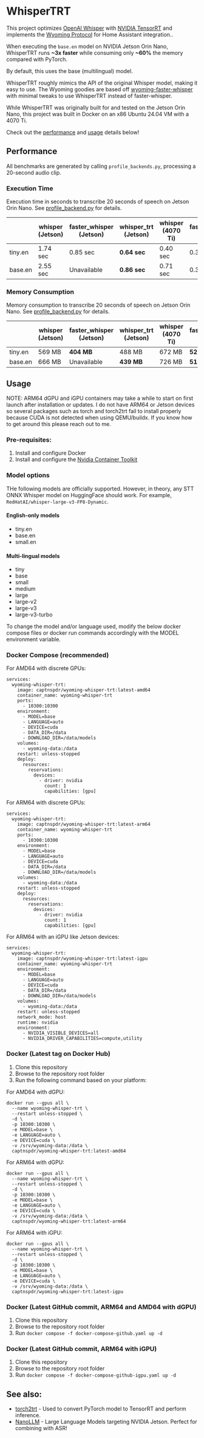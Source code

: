 # WhisperTRT

This project optimizes [OpenAI Whisper](https://github.com/openai/whisper) with [NVIDIA TensorRT](https://developer.nvidia.com/tensorrt#:~:text=NVIDIA%20TensorRT%2DLLM%20is%20an,on%20the%20NVIDIA%20AI%20platform.) and implements the [Wyoming Protocol](https://www.home-assistant.io/integrations/wyoming/) for Home Assistant integration..

When executing the ``base.en`` model on NVIDIA Jetson Orin Nano, WhisperTRT runs **~3x faster** while consuming only **~60%** the memory compared with PyTorch.

By default, this uses the base (multilingual) model.

WhisperTRT roughly mimics the API of the original Whisper model, making it easy to use. The Wyoming goodies are based off [wyoming-faster-whisper](https://github.com/rhasspy/wyoming-faster-whisper) with minimal tweaks to use WhisperTRT instead of faster-whisper.

While WhisperTRT was originally built for and tested on the Jetson Orin Nano, this project was built in Docker on an x86 Ubuntu 24.04 VM with a 4070 Ti.

Check out the [performance](#performance) and [usage](#usage) details below!


## Performance

All benchmarks are generated by calling ``profile_backends.py``,
processing a 20-second audio clip.

### Execution Time

Execution time in seconds to transcribe 20 seconds of speech on Jetson Orin Nano. See [profile_backend.py](examples/profile_backend.py) for details.


|     | whisper (Jetson) | faster_whisper (Jetson) | whisper_trt (Jetson) | whisper (4070 Ti) | faster_whisper (4070 Ti) | whisper_trt (4070 Ti) |
|-------|---------|--------------------|--------|---------|--------------------|--------|
| tiny.en | 1.74 sec | 0.85 sec | **0.64 sec** | 0.40 sec| 0.35 sec | **0.07 sec** |
| base.en | 2.55 sec | Unavailable | **0.86 sec** | 0.71 sec | 0.34 sec | **0.10 sec** |


### Memory Consumption

Memory consumption to transcribe 20 seconds of speech on Jetson Orin Nano. See [profile_backend.py](examples/profile_backend.py) for details.

|     | whisper (Jetson) | faster_whisper (Jetson) | whisper_trt (Jetson) | whisper (4070 Ti) | faster_whisper (4070 Ti) | whisper_trt (4070 Ti) |
|-------|---------|--------------------|--------|---------|--------------------|--------|
| tiny.en | 569 MB | **404 MB** | 488 MB | 672 MB | **522 MB** | 544 MB |
| base.en | 666 MB |  Unavailable | **439 MB** | 726 MB | **514 MB** | 548 MB |

## Usage

NOTE: ARM64 dGPU and iGPU containers may take a while to start on first launch after installation or updates. I do not have ARM64 or Jetson devices so several packages such as torch and torch2trt fail to install properly because CUDA is not detected when using QEMU/buildx. If you know how to get around this please reach out to me.

### Pre-requisites:
1. Install and configure Docker
2. Install and configure the [Nvidia Container Toolkit](https://docs.nvidia.com/datacenter/cloud-native/container-toolkit/latest/install-guide.html)

### Model options
THe following models are officially supported. However, in theory, any STT ONNX Whisper model on HuggingFace should work. For example, `RedHatAI/whisper-large-v3-FP8-Dynamic`.
#### English-only models
- tiny.en
- base.en
- small.en

#### Multi-lingual models
- tiny
- base
- small
- medium
- large
- large-v2
- large-v3
- large-v3-turbo

To change the model and/or language used, modify the below docker compose files or docker run commands accordingly with the MODEL environment variable.

### Docker Compose (recommended)
For AMD64 with discrete GPUs:
```
services:
  wyoming-whisper-trt:
    image: captnspdr/wyoming-whisper-trt:latest-amd64
    container_name: wyoming-whisper-trt
    ports:
      - 10300:10300
    environment:
      - MODEL=base
      - LANGUAGE=auto
      - DEVICE=cuda
      - DATA_DIR=/data
      - DOWNLOAD_DIR=/data/models
    volumes:
      - wyoming-data:/data
    restart: unless-stopped
    deploy:
      resources:
        reservations:
          devices:
            - driver: nvidia
              count: 1
              capabilities: [gpu]
```

For ARM64 with discrete GPUs:
```
services:
  wyoming-whisper-trt:
    image: captnspdr/wyoming-whisper-trt:latest-arm64
    container_name: wyoming-whisper-trt
    ports:
      - 10300:10300
    environment:
      - MODEL=base
      - LANGUAGE=auto
      - DEVICE=cuda
      - DATA_DIR=/data
      - DOWNLOAD_DIR=/data/models
    volumes:
      - wyoming-data:/data
    restart: unless-stopped
    deploy:
      resources:
        reservations:
          devices:
            - driver: nvidia
              count: 1
              capabilities: [gpu]
```

For ARM64 with an iGPU like Jetson devices:
```
services:
  wyoming-whisper-trt:
    image: captnspdr/wyoming-whisper-trt:latest-igpu
    container_name: wyoming-whisper-trt
    environment:
      - MODEL=base
      - LANGUAGE=auto
      - DEVICE=cuda
      - DATA_DIR=/data
      - DOWNLOAD_DIR=/data/models
    volumes:
      - wyoming-data:/data
    restart: unless-stopped
    network_mode: host
    runtime: nvidia
    environment:
      - NVIDIA_VISIBLE_DEVICES=all
      - NVIDIA_DRIVER_CAPABILITIES=compute,utility
```


### Docker (Latest tag on Docker Hub)
1. Clone this repository
2. Browse to the repository root folder
3. Run the following command based on your platform:
   
For AMD64 with dGPU:

```
docker run --gpus all \
  --name wyoming-whisper-trt \
  --restart unless-stopped \
  -d \
  -p 10300:10300 \
  -e MODEL=base \
  -e LANGUAGE=auto \
  -e DEVICE=cuda \
  -v /srv/wyoming-data:/data \
  captnspdr/wyoming-whisper-trt:latest-amd64
```

For ARM64 with dGPU:

```
docker run --gpus all \
  --name wyoming-whisper-trt \
  --restart unless-stopped \
  -d \
  -p 10300:10300 \
  -e MODEL=base \
  -e LANGUAGE=auto \
  -e DEVICE=cuda \
  -v /srv/wyoming-data:/data \
  captnspdr/wyoming-whisper-trt:latest-arm64
```

For ARM64 with iGPU:

```
docker run --gpus all \
  --name wyoming-whisper-trt \
  --restart unless-stopped \
  -d \
  -p 10300:10300 \
  -e MODEL=base \
  -e LANGUAGE=auto \
  -e DEVICE=cuda \
  -v /srv/wyoming-data:/data \
  captnspdr/wyoming-whisper-trt:latest-igpu
```



### Docker (Latest GitHub commit, ARM64 and AMD64 with dGPU)
1. Clone this repository
2. Browse to the repository root folder
3. Run ``docker compose -f docker-compose-github.yaml up -d``


### Docker (Latest GitHub commit, ARM64 with iGPU)
1. Clone this repository
2. Browse to the repository root folder
3. Run ``docker compose -f docker-compose-github-igpu.yaml up -d``

## See also:
- [torch2trt](https://github.com/NVIDIA-AI-IOT/torch2trt) - Used to convert PyTorch model to TensorRT and perform inference.
- [NanoLLM](https://github.com/dusty-nv/NanoLLM) - Large Language Models targeting NVIDIA Jetson.  Perfect for combining with ASR!
